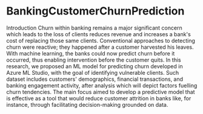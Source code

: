 # BankingCustomerChurnPrediction
Introduction
Churn within banking remains a major significant concern which leads to the loss of clients reduces revenue and increases a bank's cost of replacing those same clients. Conventional approaches to detecting churn were reactive; they happened after a customer harvested his leaves. With machine learning, the banks could now predict churn before it occurred, thus enabling intervention before the customer quits. In this research, we proposed an ML model for predicting churn developed in Azure ML Studio, with the goal of identifying vulnerable clients. Such dataset includes customers' demographics, financial transactions, and banking engagement activity, after analysis which will depict factors fuelling churn tendencies. The main focus aimed to develop a predictive model that is effective as a tool that would reduce customer attrition in banks like, for instance, through facilitating decision-making grounded on data. 
